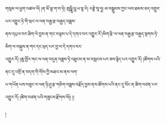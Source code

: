 ﻿  
  
གསུམ་ལ་ཕྱག་འཚལ་ལོ། །ན་མོ་བྷ་ག་བ་ཏེ། ཨུཥྣཱི་ཥཱ་ཡ་དྷ་རེ། རནྟེ་སཱ་ཧཱ། མ་བསྒྲུབས་ཀྱང་ལས་ཐམས་ཅད་འགྲུབ་པར་འགྱུར་ཏེ་གི་ཝང་ལ་ལན་བརྒྱ་རྩ་བརྒྱད་བཟླས་  
ནས་དཔྲལ་བར་ཐིག་ལེ་བྱས་ན་གང་བལྟས་པ་དེ་དགའ་བར་འགྱུར་རོ་།མིག་རྩི་ལ་ལན་བརྒྱ་རྩ་བརྒྱད་སྔགས་ཏེ་མིག་ལ་བསྐུས་ན་གང་དང་ཕྲད་པར་བྱ་བ་དེ་དགའ་བར་  
འགྱུར་རོ། །ཆུ་ཁྱོར་གང་ལ་ལན་བདུན་བཟླས་ཏེ་འཐུངས་ན་མ་བསླངས་པར་ཟས་རྙེད་པར་འགྱུར་རོ། །ཚོགས་པའི་ནང་དུ་འགྲོ་ན་བདག་གི་གོས་ཀྱི་མཐའ་མ་ནས་ལག་  
པ་གཡོན་པས་བཟུང་ལ་ལན་ཉི་ཤུ་རྩ་གཅིག་བཟླས་བརྗོད་བྱས་ནས་ཚོགས་པའི་ནང་དུ་སོང་ན་ཚིག་བཙན་པར་འགྱུར་རོ། །ཚིག་བཙན་པའི་གཟུངས་རྫོགས་སོ།། །།  
  
  
།  
